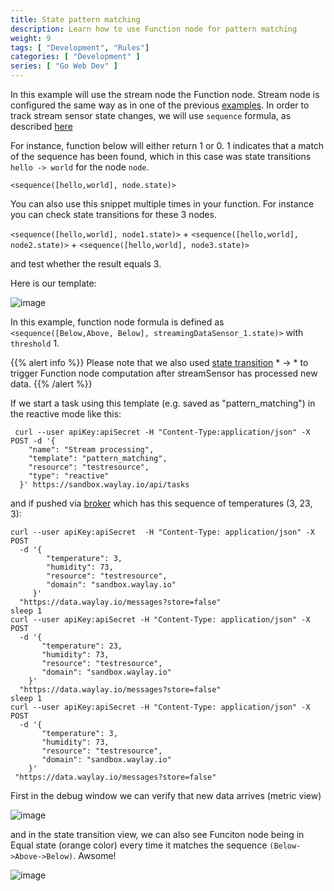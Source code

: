 ```yaml
---
title: State pattern matching
description: Learn how to use Function node for pattern matching
weight: 9
tags: [ "Development", "Rules"]
categories: [ "Development" ]
series: [ "Go Web Dev" ]
---
```


In this example will use the stream node the Function node. Stream node is configured the same way as in one of the previous [examples](rule_patterns/stream_data_threshold_crossing/). In order to track stream sensor state changes, we will use `sequence` formula, as described [here](api/sensors-and-actuators/#sequence)

For instance, function below will either return 1 or 0. 1 indicates that a match of the sequence has been found, which in this case was state transitions `hello -> world` for the node `node`. 

`<sequence([hello,world], node.state)>`

You can also use this snippet multiple times in your function. For instance you can check state transitions for these 3 nodes.

`<sequence([hello,world], node1.state)>`  + `<sequence([hello,world], node2.state)>` + `<sequence([hello,world], node3.state)>`

and test whether the result equals 3.

Here is our template:

![image](/rules/pattern/pattern.png)

In this example, function node formula is defined as `<sequence([Below,Above, Below], streamingDataSensor_1.state)>` with `threshold` 1.

{{% alert info %}}
Please note that we also used [state transition](/rule_patterns/flow_contrl/) * -> * to trigger Function node computation after streamSensor has processed new data. 
{{% /alert %}}

If we start a task using this template (e.g. saved as "pattern_matching") in the reactive mode like this:

```
 curl --user apiKey:apiSecret -H "Content-Type:application/json" -X POST -d '{
    "name": "Stream processing",
    "template": "pattern_matching",
    "resource": "testresource",
    "type": "reactive"
  }' https://sandbox.waylay.io/api/tasks
 ```

and if pushed via [broker](/api/broker-and-storage/) which has this sequence of temperatures (3, 23, 3):

```
curl --user apiKey:apiSecret  -H "Content-Type: application/json" -X POST  
  -d '{ 
        "temperature": 3, 
        "humidity": 73, 
        "resource": "testresource", 
        "domain": "sandbox.waylay.io"
     }'
  "https://data.waylay.io/messages?store=false"
sleep 1
curl --user apiKey:apiSecret -H "Content-Type: application/json" -X POST  
  -d '{ 
       "temperature": 23, 
       "humidity": 73, 
       "resource": "testresource", 
       "domain": "sandbox.waylay.io"
    }'
  "https://data.waylay.io/messages?store=false"
sleep 1
curl --user apiKey:apiSecret -H "Content-Type: application/json" -X POST  
  -d '{ 
       "temperature": 3, 
       "humidity": 73, 
       "resource": "testresource", 
       "domain": "sandbox.waylay.io"
    }'
 "https://data.waylay.io/messages?store=false"
 ```

First in the debug window we can verify that new data arrives (metric view)

![image](/rules/pattern/raw.png)

and in the state transition view, we can also see Funciton node being in Equal state (orange color) every time it matches the sequence `(Below->Above->Below)`. Awsome!

![image](/rules/pattern/states.png)

